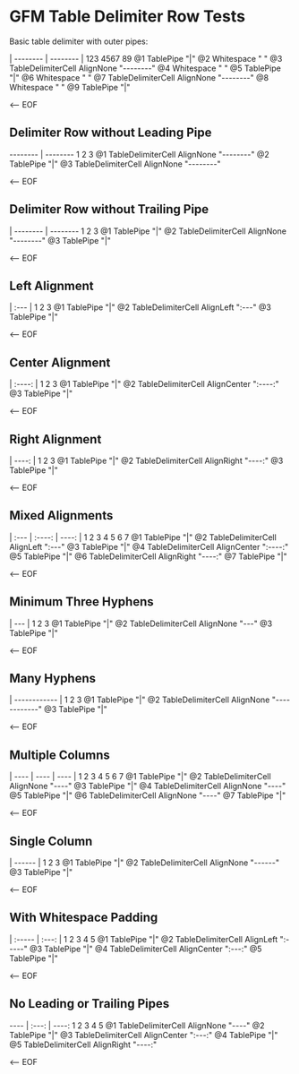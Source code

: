 # GFM Table Delimiter Row Tests

Basic table delimiter with outer pipes:

| -------- | -------- |
123       4567       89
@1 TablePipe "|"
@2 Whitespace " "
@3 TableDelimiterCell AlignNone "--------"
@4 Whitespace " "
@5 TablePipe "|"
@6 Whitespace " "
@7 TableDelimiterCell AlignNone "--------"
@8 Whitespace " "
@9 TablePipe "|"

<-- EOF

## Delimiter Row without Leading Pipe

-------- | --------
1        2 3
@1 TableDelimiterCell AlignNone "--------"
@2 TablePipe "|"
@3 TableDelimiterCell AlignNone "--------"

<-- EOF

## Delimiter Row without Trailing Pipe

| -------- | --------
1 2        3
@1 TablePipe "|"
@2 TableDelimiterCell AlignNone "--------"
@3 TablePipe "|"

<-- EOF

## Left Alignment

| :--- |
1 2    3
@1 TablePipe "|"
@2 TableDelimiterCell AlignLeft ":---"
@3 TablePipe "|"

<-- EOF

## Center Alignment

| :----: |
1 2     3
@1 TablePipe "|"
@2 TableDelimiterCell AlignCenter ":----:"
@3 TablePipe "|"

<-- EOF

## Right Alignment

| ----: |
1 2    3
@1 TablePipe "|"
@2 TableDelimiterCell AlignRight "----:"
@3 TablePipe "|"

<-- EOF

## Mixed Alignments

| :--- | :----: | ----: |
1 2    3 4     5 6    7
@1 TablePipe "|"
@2 TableDelimiterCell AlignLeft ":---"
@3 TablePipe "|"
@4 TableDelimiterCell AlignCenter ":----:"
@5 TablePipe "|"
@6 TableDelimiterCell AlignRight "----:"
@7 TablePipe "|"

<-- EOF

## Minimum Three Hyphens

| --- |
1 2   3
@1 TablePipe "|"
@2 TableDelimiterCell AlignNone "---"
@3 TablePipe "|"

<-- EOF

## Many Hyphens

| ------------ |
1 2            3
@1 TablePipe "|"
@2 TableDelimiterCell AlignNone "------------"
@3 TablePipe "|"

<-- EOF

## Multiple Columns

| ---- | ---- | ---- |
1 2    3 4    5 6    7
@1 TablePipe "|"
@2 TableDelimiterCell AlignNone "----"
@3 TablePipe "|"
@4 TableDelimiterCell AlignNone "----"
@5 TablePipe "|"
@6 TableDelimiterCell AlignNone "----"
@7 TablePipe "|"

<-- EOF

## Single Column

| ------ |
1 2      3
@1 TablePipe "|"
@2 TableDelimiterCell AlignNone "------"
@3 TablePipe "|"

<-- EOF

## With Whitespace Padding

|  :-----  |  :---:  |
1  2       3  4      5
@1 TablePipe "|"
@2 TableDelimiterCell AlignLeft ":-----"
@3 TablePipe "|"
@4 TableDelimiterCell AlignCenter ":---:"
@5 TablePipe "|"

<-- EOF

## No Leading or Trailing Pipes

---- | :---: | ----:
1    2 3     4 5
@1 TableDelimiterCell AlignNone "----"
@2 TablePipe "|"
@3 TableDelimiterCell AlignCenter ":---:"
@4 TablePipe "|"
@5 TableDelimiterCell AlignRight "----:"

<-- EOF
